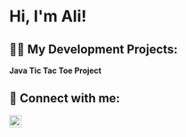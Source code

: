 <h1>Hi, I'm Ali! <br/><a></a>

<h2>👨‍💻 My Development Projects:</h2>

<b> Java Tic Tac Toe Project

<h2> 🤳 Connect with me:</h2>


[<img align="left" alt="JoshMadakor | LinkedIn" width="22px" src="https://cdn.jsdelivr.net/npm/simple-icons@v3/icons/linkedin.svg" />][linkedin]



[linkedin]: https://linkedin.com/in/alibeyan
